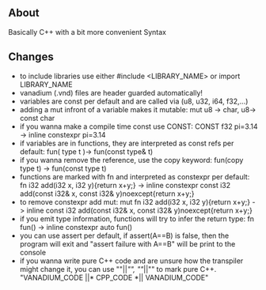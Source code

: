 ## About 
Basically C++ with a bit more convenient Syntax
## Changes
* to include libraries use either #include <LIBRARY_NAME> or import LIBRARY_NAME
* vanadium (.vnd) files are header guarded automatically!
* variables are const per default and are called via (u8, u32, i64, f32,...)
* adding a mut infront of a variable makes it mutable: mut u8 -> char, u8-> const char
* if you wanna make a compile time const use CONST: CONST f32 pi=3.14 -> inline constexpr pi=3.14
* if variables are in functions, they are interpreted as const refs per default: fun( type t )-> fun(const type& t)
* if you wanna remove the reference, use the copy keyword: fun(copy type t) -> fun(const type t)
* functions are marked with fn and interpreted as constexpr per default: fn i32 add(i32 x, i32 y){return x+y;} -> inline constexpr const i32 add(const i32& x, const i32& y)noexcept{return x+y;}
* to remove constexpr add mut:  mut fn i32 add(i32 x, i32 y){return x+y;} -> inline const i32 add(const i32& x, const i32& y)noexcept{return x+y;}
* if you emit type information, functions will try to infer the return type: fn fun() -> inline constexpr auto fun()
* you can use assert per default, if assert(A==B) is false, then the program will exit and "assert failure with A==B" will be print to the console
* if you wanna write pure C++ code and are unsure how the transpiler might change it, you can use ""||*"", ""*||"" to mark pure C++. "VANADIUM_CODE ||* CPP_CODE *|| VANADIUM_CODE"
 
